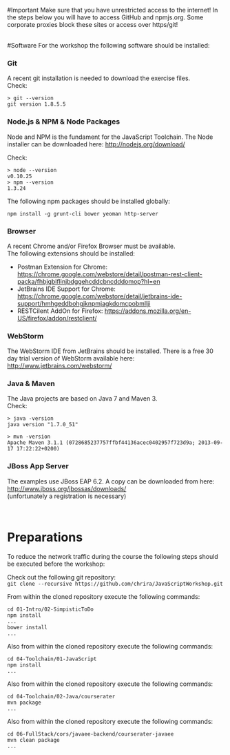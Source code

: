 #Important
Make sure that you have unrestricted access to the internet! In the steps below you will have to access GitHub and npmjs.org. Some corporate proxies block these sites or access over https/git!

<br/>
#Software
For the workshop the following software should be installed:

### Git
A recent git installation is needed to download the exercise files.  
Check:  
```
> git --version                                                             
git version 1.8.5.5
```


### Node.js & NPM & Node Packages
Node and NPM is the fundament for the JavaScript Toolchain.
The Node installer can be downloaded here: http://nodejs.org/download/

Check:
```
> node --version
v0.10.25
> npm --version
1.3.24
```

The following npm packages should be installed globally:
```
npm install -g grunt-cli bower yeoman http-server
```



### Browser
A recent Chrome and/or Firefox Browser must be available.  
The following extensions should be installed:
- Postman Extension for Chrome: https://chrome.google.com/webstore/detail/postman-rest-client-packa/fhbjgbiflinjbdggehcddcbncdddomop?hl=en
- JetBrains IDE Support for Chrome: https://chrome.google.com/webstore/detail/jetbrains-ide-support/hmhgeddbohgjknpmjagkdomcpobmllji
- RESTCilent AddOn for Firefox: https://addons.mozilla.org/en-US/firefox/addon/restclient/

### WebStorm
The WebStorm IDE from JetBrains should be installed. 
There is a free 30 day trial version of WebStorm available here: http://www.jetbrains.com/webstorm/

### Java & Maven
The Java projects are based on Java 7 and Maven 3.  
Check:
```
> java -version                                                                
java version "1.7.0_51"

> mvn -version
Apache Maven 3.1.1 (0728685237757ffbf44136acec0402957f723d9a; 2013-09-17 17:22:22+0200)
```

### JBoss App Server
The examples use JBoss EAP 6.2. A copy can be downloaded from here:  
http://www.jboss.org/jbossas/downloads/  
(unfortunately a registration is necessary)
  
<br/>

# Preparations

To reduce the network traffic during the course the following steps should be executed before the workshop:

Check out the following git repository:  
`git clone --recursive https://github.com/chrira/JavaScriptWorkshop.git`

From within the cloned repository execute the following commands:
```
cd 01-Intro/02-SimpisticToDo
npm install
...
bower install
...
```

Also from within the cloned repository execute the following commands:
```
cd 04-Toolchain/01-JavaScript
npm install
...
```

Also from within the cloned repository execute the following commands:
```
cd 04-Toolchain/02-Java/courserater
mvn package
...
```

Also from within the cloned repository execute the following commands:
```
cd 06-FullStack/cors/javaee-backend/courserater-javaee
mvn clean package
...

```

